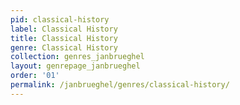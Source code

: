 ```yaml
---
pid: classical-history
label: Classical History
title: Classical History
genre: Classical History
collection: genres_janbrueghel
layout: genrepage_janbrueghel
order: '01'
permalink: /janbrueghel/genres/classical-history/
---
```

